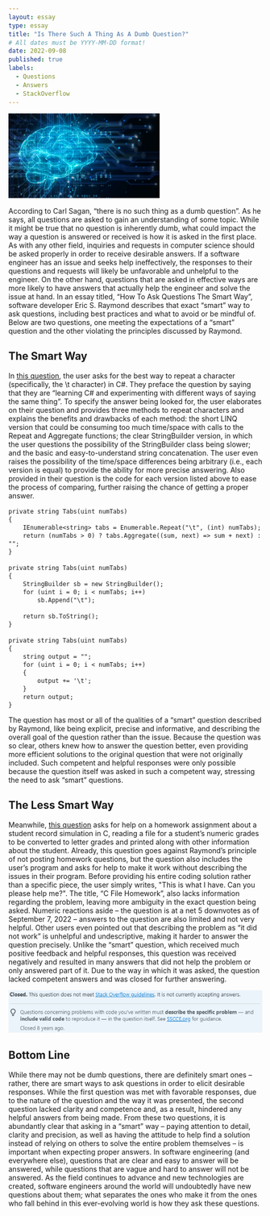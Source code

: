 ```yaml
---
layout: essay
type: essay
title: "Is There Such A Thing As A Dumb Question?"
# All dates must be YYYY-MM-DD format!
date: 2022-09-08
published: true
labels:
  - Questions
  - Answers
  - StackOverflow
---
```


<img width="300px" class="rounded float-start pe-4" src="../img/genericbrain.jpg">

According to Carl Sagan, “there is no such thing as a dumb question”. As he says, all questions are asked to gain an understanding of some topic. While it might be true that no question is inherently dumb, what could impact the way a question is answered or received is how it is asked in the first place. As with any other field, inquiries and requests in computer science should be asked properly in order to receive desirable answers. If a software engineer has an issue and seeks help ineffectively, the responses to their questions and requests will likely be unfavorable and unhelpful to the engineer. On the other hand, questions that are asked in effective ways are more likely to have answers that actually help the engineer and solve the issue at hand. In an essay titled, “How To Ask Questions The Smart Way”, software developer Eric S. Raymond describes that exact “smart” way to ask questions, including best practices and what to avoid or be mindful of. Below are two questions, one meeting the expectations of a “smart” question and the other violating the principles discussed by Raymond.

## The Smart Way

In <a href="https://stackoverflow.com/questions/411752/best-way-to-repeat-a-character-in-c-sharp">this question</a>, the user asks for the best way to repeat a character (specifically, the \t character) in C#. They preface the question by saying that they are “learning C# and experimenting with different ways of saying the same thing”. To specify the answer being looked for, the user elaborates on their question and provides three methods to repeat characters and explains the benefits and drawbacks of each method: the short LINQ version that could be consuming too much time/space with calls to the Repeat and Aggregate functions; the clear StringBuilder version, in which the user questions the possibility of the StringBuilder class being slower; and the basic and easy-to-understand string concatenation. The user even raises the possibility of the time/space differences being arbitrary (i.e., each version is equal) to provide the ability for more precise answering. Also provided in their question is the code for each version listed above to ease the process of comparing, further raising the chance of getting a proper answer.
```
private string Tabs(uint numTabs)
{
    IEnumerable<string> tabs = Enumerable.Repeat("\t", (int) numTabs);
    return (numTabs > 0) ? tabs.Aggregate((sum, next) => sum + next) : ""; 
}  

private string Tabs(uint numTabs)
{
    StringBuilder sb = new StringBuilder();
    for (uint i = 0; i < numTabs; i++)
        sb.Append("\t");

    return sb.ToString();
}  

private string Tabs(uint numTabs)
{
    string output = "";
    for (uint i = 0; i < numTabs; i++)
    {
        output += '\t';
    }
    return output; 
}
```
The question has most or all of the qualities of a “smart” question described by Raymond, like being explicit, precise and informative, and describing the overall goal of the question rather than the issue. Because the question was so clear, others knew how to answer the question better, even providing more efficient solutions to the original question that were not originally included. Such competent and helpful responses were only possible because the question itself was asked in such a competent way, stressing the need to ask “smart” questions.

## The Less Smart Way

Meanwhile, <a href="https://stackoverflow.com/questions/20574925/c-file-homework">this question</a> asks for help on a homework assignment about a student record simulation in C, reading a file for a student’s numeric grades to be converted to letter grades and printed along with other information about the student. Already, this question goes against Raymond’s principle of not posting homework questions, but the question also includes the user’s program and asks for help to make it work without describing the issues in their program. Before providing his entire coding solution rather than a specific piece, the user simply writes, "This is what I have. Can you please help me?". The title, “C File Homework”, also lacks information regarding the problem, leaving more ambiguity in the exact question being asked. Numeric reactions aside – the question is at a net 5 downvotes as of September 7, 2022 – answers to the question are also limited and not very helpful. Other users even pointed out that describing the problem as “it did not work” is unhelpful and undescriptive, making it harder to answer the question precisely. Unlike the “smart” question, which received much positive feedback and helpful responses, this question was received negatively and resulted in many answers that did not help the problem or only answered part of it. Due to the way in which it was asked, the question lacked competent answers and was closed for further answering.

<img src="../img/badquestion.png">

## Bottom Line

While there may not be dumb questions, there are definitely smart ones – rather, there are smart ways to ask questions in order to elicit desirable responses. While the first question was met with favorable responses, due to the nature of the question and the way it was presented, the second question lacked clarity and competence and, as a result, hindered any helpful answers from being made. From these two questions, it is abundantly clear that asking in a “smart” way – paying attention to detail, clarity and precision, as well as having the attitude to help find a solution instead of relying on others to solve the entire problem themselves – is important when expecting proper answers. In software engineering (and everywhere else), questions that are clear and easy to answer will be answered, while questions that are vague and hard to answer will not be answered. As the field continues to advance and new technologies are created, software engineers around the world will undoubtedly have new questions about them; what separates the ones who make it from the ones who fall behind in this ever-evolving world is how they ask these questions.
